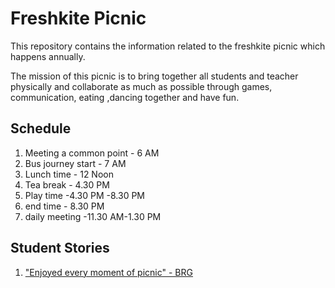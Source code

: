 # Freshkite Picnic

This repository contains the information related to the freshkite picnic
which happens annually.

The mission of this picnic is to bring together all students and teacher physically
and collaborate as much as possible through games, communication, eating ,dancing together
and have fun.

## Schedule

1. Meeting a common point - 6 AM
2. Bus journey start      - 7 AM
3. Lunch time             - 12 Noon
4. Tea break              - 4.30 PM
5. Play time              -4.30 PM -8.30 PM
6. end time               - 8.30 PM
7. daily meeting          -11.30 AM-1.30 PM

## Student Stories

1. ["Enjoyed every moment of picnic" - BRG](./stories/brg.md)
